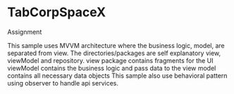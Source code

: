 # TabCorpSpaceX
Assignment

This sample uses MVVM architecture where the business logic, model, are separated from view.
The directories/packages are self explanatory view, viewModel and repository.
view package contains fragments for the UI
viewModel contains the business logic and pass data to the view
model contains all necessary data objects
This sample also use behavioral pattern using observer to handle api services.

